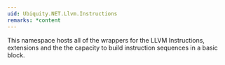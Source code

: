 ```yaml
---
uid: Ubiquity.NET.Llvm.Instructions
remarks: *content
---
```

This namespace hosts all of the wrappers for the LLVM Instructions, extensions and the
the capacity to build instruction sequences in a basic block.